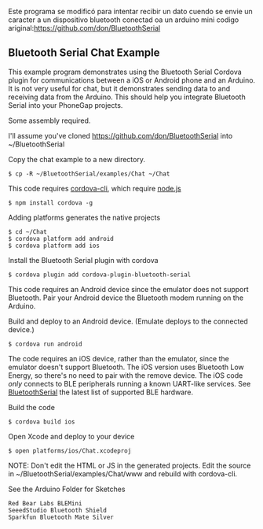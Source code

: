 Este programa se modificó para intentar recibir un dato cuendo se envie un caracter a un dispositivo bluetooth conectad oa un arduino mini codigo ariginal:https://github.com/don/BluetoothSerial


## Bluetooth Serial Chat Example

This example program demonstrates using the Bluetooth Serial Cordova plugin for communications between a iOS or Android phone and an Arduino.  It is not very useful for chat, but it demonstrates sending data to and receiving data from the Arduino.  This should help you integrate Bluetooth Serial into your PhoneGap projects.

Some assembly required.

I'll assume you've cloned https://github.com/don/BluetoothSerial into ~/BluetoothSerial

Copy the chat example to a new directory.  

    $ cp -R ~/BluetoothSerial/examples/Chat ~/Chat

This code requires [cordova-cli](https://github.com/apache/cordova-cli), which require [node.js](http://nodejs.org)

    $ npm install cordova -g

Adding platforms generates the native projects

    $ cd ~/Chat
    $ cordova platform add android
    $ cordova platform add ios

Install the Bluetooth Serial plugin with cordova

    $ cordova plugin add cordova-plugin-bluetooth-serial

This code requires an Android device since the emulator does not support Bluetooth. Pair your Android device the Bluetooth modem running on the Arduino.

Build and deploy to an Android device. (Emulate deploys to the connected device.)

    $ cordova run android

The code requires an iOS device, rather than the emulator, since the emulator doesn't support Bluetooth.  The iOS version uses Bluetooth Low Energy, so there's no need to pair with the remove device.  The iOS code *only* connects to BLE peripherals running a known UART-like services. See [BluetoothSerial](http://github.com/don/BluetoothSerial) the latest list of supported BLE hardware.

Build the code

    $ cordova build ios

Open Xcode and deploy to your device

    $ open platforms/ios/Chat.xcodeproj

NOTE: Don't edit the HTML or JS in the generated projects. Edit the source in ~/BluetoothSerial/examples/Chat/www and rebuild with cordova-cli.

See the Arduino Folder for Sketches

    Red Bear Labs BLEMini
    SeeedStudio Bluetooth Shield
    Sparkfun Bluetooth Mate Silver
